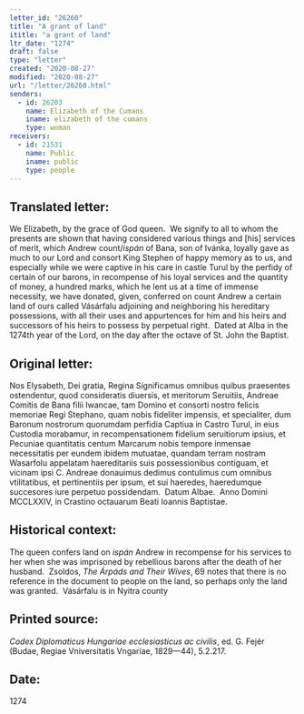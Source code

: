 ```yaml
---
letter_id: "26260"
title: "A grant of land"
ititle: "a grant of land"
ltr_date: "1274"
draft: false
type: "letter"
created: "2020-08-27"
modified: "2020-08-27"
url: "/letter/26260.html"
senders:
  - id: 26203
    name: Elizabeth of the Cumans
    iname: elizabeth of the cumans
    type: woman
receivers:
  - id: 21531
    name: Public
    iname: public
    type: people
---
```

<h2> Translated letter:</h2><p>We Elizabeth, by the grace of God queen.&nbsp; We signify to all to whom the presents are shown that having considered various things and [his] services of merit, which Andrew count/<i>ispán</i> of Bana, son of Ivánka, loyally gave as much to our Lord and consort King Stephen of happy memory as to us, and especially while we were captive in his care in castle Turul by the perfidy of certain of our barons, in recompense of his loyal services and the quantity of money, a hundred marks, which he lent us at a time of immense necessity, we have donated, given, conferred on count Andrew a certain land of ours called Vásárfalu adjoining and neighboring his hereditary possessions, with all their uses and appurtences for him and his heirs and successors of his heirs to possess by perpetual right.&nbsp; Dated at Alba in the 1274th year of the Lord, on the day after the octave of St. John the Baptist.</p><h2 class="mt-4"> Original letter:</h2><p>Nos Elysabeth, Dei gratia, Regina Significamus omnibus quibus praesentes ostendentur, quod consideratis diuersis, et meritorum Seruitiis, Andreae Comitis de Bana filii Iwancae, tam Domino et consorti nostro felicis memoriae Regi Stephano, quam nobis fideliter impensis, et specialiter, dum Baronum nostrorum quorumdam perfidia Captiua in Castro Turul, in eius Custodia morabamur, in recompensationem fidelium seruitiorum ipsius, et Pecuniae quantitatis centum Marcarum nobis tempore inmensae necessitatis per eundem ibidem mutuatae, quandam terram nostram Wasarfolu appelatam haereditariis suis possessionibus contiguam, et vicinam ipsi C. Andreae donauimus dedimus contulimus cum omnibus vtilitatibus, et pertinentiis per ipsum, et sui haeredes, haeredumque succesores iure&nbsp;perpetuo possidendam.&nbsp; Datum Albae.&nbsp; Anno Domini MCCLXXIV, in Crastino octauarum Beati Ioannis Baptistae.</p><h2 class="mt-4"> Historical context:</h2><p>The queen confers land on <i>ispán</i> Andrew in recompense for his services to her when she was imprisoned by rebellious barons after the death of her husband.&nbsp; Zsoldos, <i>The Árpáds and Their Wives</i>, 69 notes that there is no reference in the document to people on the land, so perhaps only the land was granted. &nbsp;Vásárfalu is in Nyitra county</p><h2 class="mt-4"> Printed source:</h2><p><i>Codex Diplomaticus Hungariae ecclesiasticus ac civilis</i>, ed. G. Fejér (Budae, Regiae Vniversitatis Vngariae, 1829—44), 5.2.217.</p><h2 class="mt-4"> Date:</h2>1274